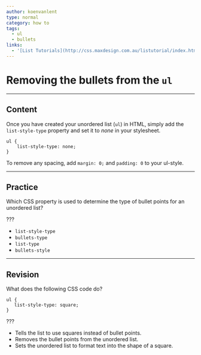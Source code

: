 ```yaml
---
author: koenvanlent
type: normal
category: how to
tags:
  - ul
  - bullets
links:
  - '[List Tutorials](http://css.maxdesign.com.au/listutorial/index.htm){article}'
---
```


# Removing the bullets from the `ul`


---

## Content

Once you have created your unordered list (`ul`) in HTML, simply add the `list-style-type` property and set it to *none* in your stylesheet.

```plain-text
ul {
    list-style-type: none;
}
```

To remove any spacing, add `margin: 0;` and `padding: 0` to your ul-style.


---

## Practice

Which CSS property is used to determine the type of bullet points for an unordered list?

???

- `list-style-type`
- `bullets-type`
- `list-type`
- `bullets-style`


---

## Revision

What does the following CSS code do?

```plain-text
ul {
   list-style-type: square;
}
```

???

- Tells the list to use squares instead of bullet points.
- Removes the bullet points from the unordered list.
- Sets the unordered list to format text into the shape of a square.
